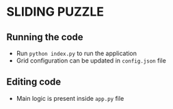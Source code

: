# SLIDING PUZZLE

## Running the code

* Run `python index.py` to run the application
* Grid configuration can be updated in `config.json` file

## Editing code

* Main logic is present inside `app.py` file
